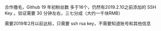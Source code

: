 合作撸毛，Github 19 年初粉丝‌数 多于16个，仍然有2019.2.10之前添加的 SSH Key 。验证需要 30 分钟左右，三七分成（大约一千块RMB）

需要2019年2月以前达标，只需要 ssh rsa key，不需‌要知道账号和其他信息‌
